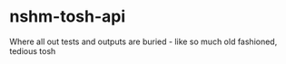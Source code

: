 # nshm-tosh-api
Where all out tests and outputs are buried  - like so much old fashioned, tedious tosh
